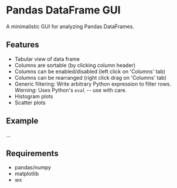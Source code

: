 # Pandas DataFrame GUI

A minimalistic GUI for analyzing Pandas DataFrames.

## Features

- Tabular view of data frame
- Columns are sortable (by clicking column header)
- Columns can be enabled/disabled (left click on 'Columns' tab)
- Columns can be rearranged (right click drag on 'Columns' tab)
- Generic filtering: Write arbitrary Python expression to filter rows. *Warning:* Uses Python's `eval` -- use with care.
- Histogram plots
- Scatter plots

## Example

...

## Requirements

- pandas/numpy
- matplotlib
- wx

